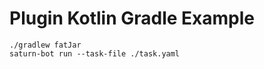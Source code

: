 # Plugin Kotlin Gradle Example

```shell
./gradlew fatJar
saturn-bot run --task-file ./task.yaml
```
